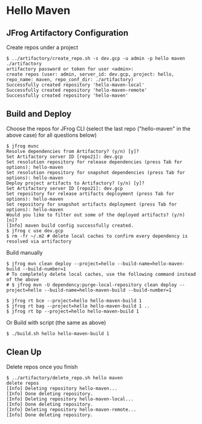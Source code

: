 # Hello Maven

## JFrog Artifactory Configuration
Create repos under a project
```
$ ../artifactory/create_repo.sh -s dev.gcp -u admin -p hello maven ./artifactory
artifactory password or token for user <admin>: 
create repos (user: admin, server_id: dev.gcp, project: hello, repo_name: maven, repo_conf_dir: ./artifactory)
Successfully created repository 'hello-maven-local' 
Successfully created repository 'hello-maven-remote' 
Successfully created repository 'hello-maven'
```

## Build and Deploy
Choose the repos for JFrog CLI (select the last repo ("hello-maven" in the above case) for all questions below)
```
$ jfrog mvnc
Resolve dependencies from Artifactory? (y/n) [y]? 
Set Artifactory server ID [repo21]: dev.gcp
Set resolution repository for release dependencies (press Tab for options): hello-maven
Set resolution repository for snapshot dependencies (press Tab for options): hello-maven
Deploy project artifacts to Artifactory? (y/n) [y]? 
Set Artifactory server ID [repo21]: dev.gcp
Set repository for release artifacts deployment (press Tab for options): hello-maven
Set repository for snapshot artifacts deployment (press Tab for options): hello-maven
Would you like to filter out some of the deployed artifacts? (y/n) [n]? 
[Info] maven build config successfully created.
$ jfrog c use dev.gcp
$ rm -fr ~/.m2 # delete local caches to confirm every dependency is resolved via artifactory
```
Build manually
```
$ jfrog mvn clean deploy --project=hello --build-name=hello-maven-build --build-number=1
# To completely delete local caches, use the following command instead of the above
# $ jfrog mvn -U dependency:purge-local-repository clean deploy --project=hello --build-name=hello-maven-build --build-number=1

$ jfrog rt bce --project=hello hello-maven-build 1
$ jfrog rt bag --project=hello hello-maven-build 1 ..
$ jfrog rt bp --project=hello hello-maven-build 1
```
Or Build with script (the same as above)
```
$ ./build.sh hello hello-maven-build 1
```

## Clean Up
Delete repos once you finish
```
$ ../artifactory/delete_repo.sh hello maven
delete repos
[Info] Deleting repository hello-maven...
[Info] Done deleting repository.
[Info] Deleting repository hello-maven-local...
[Info] Done deleting repository.
[Info] Deleting repository hello-maven-remote...
[Info] Done deleting repository.
```
